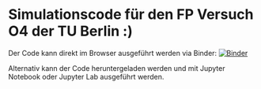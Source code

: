 # Simulationscode für den FP Versuch O4 der TU Berlin :)

Der Code kann direkt im Browser ausgeführt werden via Binder: [![Binder](https://mybinder.org/badge_logo.svg)](https://mybinder.org/v2/gh/bp-mbi/FP-O4_FTH/Gruppe5)

Alternativ kann der Code heruntergeladen werden und mit Jupyter Notebook oder Jupyter Lab ausgeführt werden.


